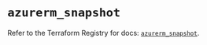 # `azurerm_snapshot`

Refer to the Terraform Registry for docs: [`azurerm_snapshot`](https://registry.terraform.io/providers/hashicorp/azurerm/3.111.0/docs/resources/snapshot).
